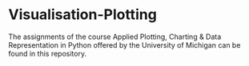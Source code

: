 # Visualisation-Plotting
The assignments of the course Applied Plotting, Charting & Data Representation in Python offered by the University of Michigan can be found in this repository.
